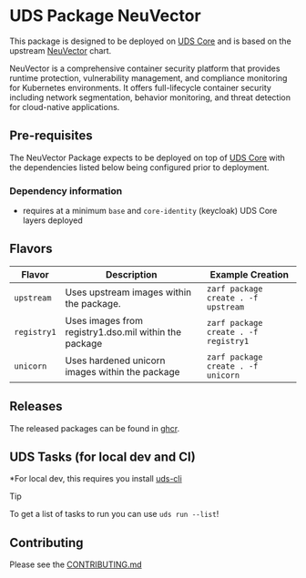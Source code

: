 # UDS Package NeuVector

This package is designed to be deployed on [UDS Core](https://github.com/defenseunicorns/uds-core) and is based on the upstream [NeuVector](https://neuvector.github.io/neuvector-helm/) chart.

NeuVector is a comprehensive container security platform that provides runtime protection, vulnerability management, and compliance monitoring for Kubernetes environments. It offers full-lifecycle container security including network segmentation, behavior monitoring, and threat detection for cloud-native applications.

## Pre-requisites

The NeuVector Package expects to be deployed on top of [UDS Core](https://github.com/defenseunicorns/uds-core) with the dependencies listed below being configured prior to deployment.

### Dependency information

- requires at a minimum `base` and `core-identity` (keycloak) UDS Core layers deployed

## Flavors

| Flavor | Description | Example Creation |
| ------ | ----------- | ---------------- |
| `upstream` | Uses upstream images within the package. | `zarf package create . -f upstream` |
| `registry1` | Uses images from registry1.dso.mil within the package | `zarf package create . -f registry1` |
| `unicorn` | Uses hardened unicorn images within the package | `zarf package create . -f unicorn` |

## Releases

The released packages can be found in [ghcr](https://github.com/uds-packages/neuvector/pkgs/container/neuvector).

## UDS Tasks (for local dev and CI)

*For local dev, this requires you install [uds-cli](https://github.com/defenseunicorns/uds-cli?tab=readme-ov-file#install)

> [!TIP]
> To get a list of tasks to run you can use `uds run --list`!

## Contributing

Please see the [CONTRIBUTING.md](./CONTRIBUTING.md)
